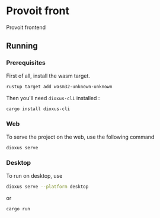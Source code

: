 # Provoit front

Provoit frontend

## Running

### Prerequisites

First of all, install the wasm target.

```sh
rustup target add wasm32-unknown-unknown
```

Then you'll need `dioxus-cli` installed :

```sh
cargo install dioxus-cli
```

### Web

To serve the project on the web, use the following command

```sh
dioxus serve
```

### Desktop

To run on desktop, use

```sh
dioxus serve --platform desktop
```

or

```sh
cargo run
```
